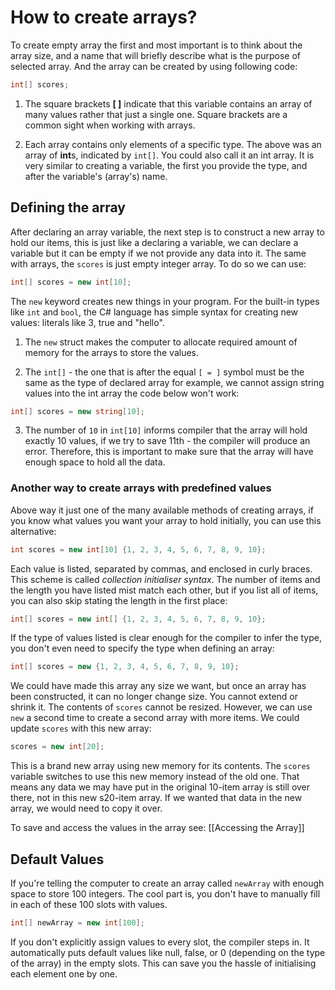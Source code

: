 # How to create arrays?

To create empty array the first and most important is to think about the array size, and a name that will briefly describe what is the purpose of selected array. And the array can be created by using following code:

```c#
int[] scores;
```

1. The square brackets **[ ]** indicate that this variable contains an array of many values rather that just a single one. Square brackets are a common sight when working with arrays.

2. Each array contains only elements of a specific type. The above was an array of **int**s, indicated by `int[]`. You could also call it an int array. It is very similar to creating a variable, the first you provide the type, and after the variable's (array's) name.

## Defining the array

After declaring an array variable, the next step is to construct a new array to hold our items, this is just like a declaring a variable, we can declare a variable but it can be empty if we not provide any data into it. The same with arrays, the `scores` is just empty integer array. To do so we can use:

```c#
int[] scores = new int[10];
```

The `new` keyword creates new things in your program. For the built-in types like `int` and `bool`, the C# language has simple syntax for creating new values: literals like 3, true and "hello". 

1. The `new` struct makes the computer to allocate required amount of memory for the arrays to store the values.

2. The `int[]` - the one that is after the equal `[ = ]` symbol must be the same as the type of declared array for example, we cannot assign string values into the int array the code below won't work:

```c#
int[] scores = new string[10];
```

3. The number of `10` in `int[10]` informs compiler that the array will hold exactly 10 values, if we try to save 11th - the compiler will produce an error. Therefore, this is important to make sure that the array will have enough space to hold all the data.

### Another way to create arrays with predefined values

Above way it just one of the many available methods of creating arrays, if you know what values you want your array to hold initially, you can use this alternative:

```c#
int scores = new int[10] {1, 2, 3, 4, 5, 6, 7, 8, 9, 10};
```

Each value is listed, separated by commas, and enclosed in curly braces. This scheme is called _collection initialiser syntax_. The number of items and the length you have listed mist match each other, but if you list all of items, you can also skip stating the length in the first place:

```c#
int[] scores = new int[] {1, 2, 3, 4, 5, 6, 7, 8, 9, 10};
```

If the type of values listed is clear enough for the compiler to infer the type, you don't even need to specify the type when defining an array:

```c#
int[] scores = new {1, 2, 3, 4, 5, 6, 7, 8, 9, 10};
```

We could have made this array any size we want, but once an array has been constructed, it can no longer change size. You cannot extend or shrink it. The contents of `scores` cannot be resized. However, we can use `new` a second time to create a second array with more items. We could update `scores` with this new array:

```c#
scores = new int[20];
```

This is a brand new array using new memory for its contents. The `scores` variable switches to use this new memory instead of the old one. That means any data we may have put in the original 10-item array is still over there, not in this new s20-item array. If we wanted that data in the new array, we would need to copy it over.

To save and access the values in the array see: [[Accessing the Array]]
## Default Values

If you're telling the computer to create an array called `newArray` with enough space to store 100 integers. The cool part is, you don't have to manually fill in each of these 100 slots with values.

```c#
int[] newArray = new int[100];
```

If you don't explicitly assign values to every slot, the compiler steps in. It automatically puts default values like null, false, or 0 (depending on the type of the array) in the empty slots. This can save you the hassle of initialising each element one by one.